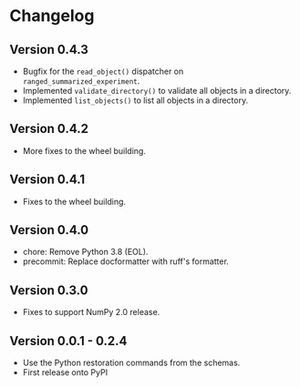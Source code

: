 # Changelog

## Version 0.4.3

- Bugfix for the `read_object()` dispatcher on `ranged_summarized_experiment`.
- Implemented `validate_directory()` to validate all objects in a directory.
- Implemented `list_objects()` to list all objects in a directory.

## Version 0.4.2

- More fixes to the wheel building.

## Version 0.4.1

- Fixes to the wheel building.

## Version 0.4.0

- chore: Remove Python 3.8 (EOL).
- precommit: Replace docformatter with ruff's formatter.

## Version 0.3.0

- Fixes to support NumPy 2.0 release.

## Version 0.0.1 - 0.2.4

- Use the Python restoration commands from the schemas.
- First release onto PyPI
